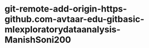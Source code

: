 # git-remote-add-origin-https-github.com-avtaar-edu-gitbasic-mlexploratorydataanalysis-ManishSoni200